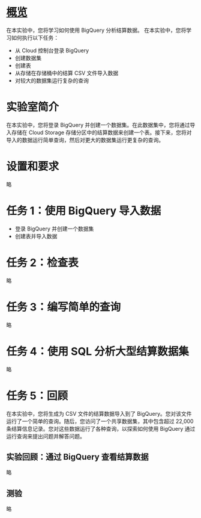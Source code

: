# [概览](https://www.cloudskillsboost.google/course_sessions/5373246/labs/386485)
在本实验中，您将学习如何使用 BigQuery 分析结算数据。
在本实验中，您将学习如何执行以下任务：
* 从 Cloud 控制台登录 BigQuery
* 创建数据集
* 创建表
* 从存储在存储桶中的结算 CSV 文件导入数据
* 对较大的数据集运行复杂的查询

# 实验室简介
在本实验中，您将登录 BigQuery 并创建一个数据集。在此数据集中，您将通过导入存储在 Cloud Storage 存储分区中的结算数据来创建一个表。接下来，您将对导入的数据运行简单查询，然后对更大的数据集运行更复杂的查询。

# 设置和要求
略

# 任务 1：使用 BigQuery 导入数据
* 登录 BigQuery 并创建一个数据集
* 创建表并导入数据

# 任务 2：检查表
略

# 任务 3：编写简单的查询
略

# 任务 4：使用 SQL 分析大型结算数据集
略

# 任务 5：回顾
在本实验中，您将生成为 CSV 文件的结算数据导入到了 BigQuery。您对该文件运行了一个简单的查询。随后，您访问了一个共享数据集，其中包含超过 22,000 条结算信息记录。您对这些数据运行了各种查询，以探索如何使用 BigQuery 通过运行查询来提出问题并解答问题。

## 实验回顾：通过 BigQuery 查看结算数据
略

## 测验
略
